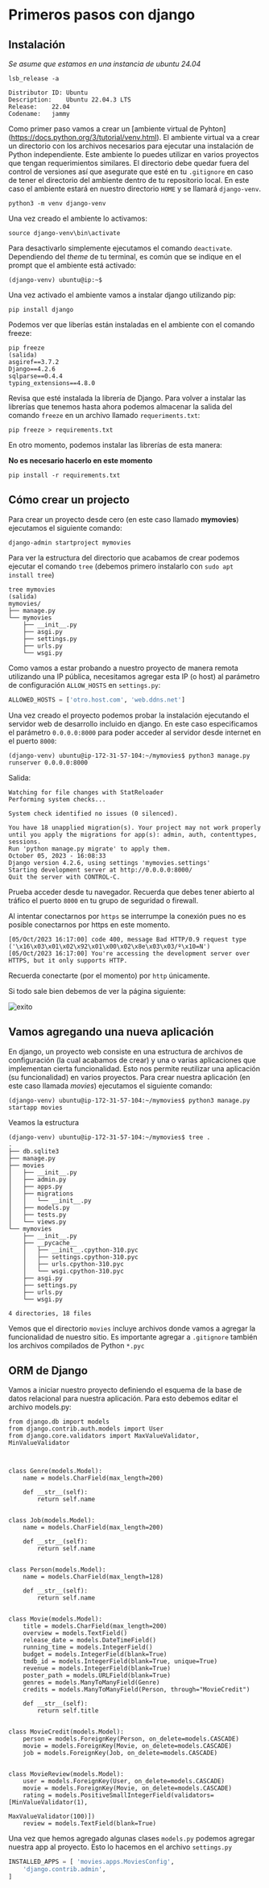 # Primeros pasos con django

## Instalación

*Se asume que estamos en una instancia de ubuntu 24.04*

```
lsb_release -a

Distributor ID:	Ubuntu
Description:	Ubuntu 22.04.3 LTS
Release:	22.04
Codename:	jammy
```

Como primer paso vamos a crear un [ambiente virtual de Pyhton] (https://docs.python.org/3/tutorial/venv.html).
El ambiente virtual va a crear un directorio con los archivos necesarios para ejecutar 
una instalación de Python independiente. Este ambiente lo puedes utilizar en varios proyectos 
que tengan requerimientos similares. El directorio debe quedar fuera del control de versiones así
que asegurate que esté en tu `.gitignore` en caso de tener el directorio del ambiente dentro de 
tu repositorio local. En este caso el ambiente estará en nuestro directorio `HOME` y se llamará `django-venv`.

```
python3 -m venv django-venv
```

Una vez creado el ambiente lo activamos:

```
source django-venv\bin\activate  
```

Para desactivarlo simplemente ejecutamos el comando `deactivate`. Dependiendo del 
*theme* de tu terminal, es común que se indique en el prompt que el ambiente está activado:

```
(django-venv) ubuntu@ip:~$
```

Una vez activado el ambiente vamos a instalar django utilizando pip:
```
pip install django
```

Podemos ver que liberías están instaladas en el ambiente con el comando freeze:
```
pip freeze
(salida)
asgiref==3.7.2
Django==4.2.6 
sqlparse==0.4.4
typing_extensions==4.8.0
```

Revisa que esté instalada la librería de Django.
Para volver a instalar las librerías que tenemos hasta ahora podemos almacenar la
salida del comando `freeze` en un archivo llamado `requeriments.txt`:
```
pip freeze > requirements.txt
```
En otro momento, podemos instalar las librerías de esta manera:

**No es necesario hacerlo en este momento** 
```
pip install -r requirements.txt
```

## Cómo crear un projecto 
Para crear un proyecto desde cero (en este caso llamado **mymovies**)
ejecutamos el siguiente comando:
```
django-admin startproject mymovies
```

Para ver la estructura del directorio que acabamos de crear podemos ejecutar el
comando `tree` (debemos primero instalarlo con `sudo apt install tree`) 
```
tree mymovies
(salida)
mymovies/
├── manage.py
└── mymovies
    ├── __init__.py
    ├── asgi.py
    ├── settings.py
    ├── urls.py
    └── wsgi.py
```

Como vamos a estar probando a nuestro proyecto de manera remota utilizando 
una IP pública, necesitamos agregar esta IP (o host) al parámetro de configuración `ALLOW_HOSTS` 
en `settings.py`:

```python
ALLOWED_HOSTS = ['otro.host.com', 'web.ddns.net']
```

Una vez creado el proyecto podemos probar la instalación ejecutando el 
servidor web de desarrollo incluido en django. En este caso especificamos 
el parámetro `0.0.0.0:8000` para poder acceder al servidor desde internet en el 
puerto `8000`:

```
(django-venv) ubuntu@ip-172-31-57-104:~/mymovies$ python3 manage.py runserver 0.0.0.0:8000
```

Salida:

```
Watching for file changes with StatReloader
Performing system checks...

System check identified no issues (0 silenced).

You have 18 unapplied migration(s). Your project may not work properly until you apply the migrations for app(s): admin, auth, contenttypes, sessions.
Run 'python manage.py migrate' to apply them.
October 05, 2023 - 16:08:33
Django version 4.2.6, using settings 'mymovies.settings'
Starting development server at http://0.0.0.0:8000/
Quit the server with CONTROL-C.
```

Prueba acceder desde tu navegador. Recuerda que debes tener abierto al tráfico el puerto `8000` en tu grupo de seguridad o firewall.

Al intentar conectarnos por `https` se interrumpe la conexión pues no es posible conectarnos por https en este momento.

```
[05/Oct/2023 16:17:00] code 400, message Bad HTTP/0.9 request type ('\x16\x03\x01\x02\x92\x01\x00\x02\x8e\x03\x03/º\x10=N')
[05/Oct/2023 16:17:00] You're accessing the development server over HTTPS, but it only supports HTTP.
```

Recuerda conectarte (por el momento)  por `http` únicamente.

Si todo sale bien debemos de ver la página siguiente:

![exito](exito.png)

## Vamos agregando una nueva aplicación

En django, un proyecto web consiste en una estructura de archivos de configuración (la cual acabamos de crear) y una o varias
aplicaciones que implementan cierta funcionalidad. Esto nos permite reutilizar una aplicación (su funcionalidad) en varios 
proyectos. Para crear nuestra aplicación (en este caso llamada *movies*) ejecutamos el siguiente comando:

```
(django-venv) ubuntu@ip-172-31-57-104:~/mymovies$ python3 manage.py startapp movies
```

Veamos la estructura

```
(django-venv) ubuntu@ip-172-31-57-104:~/mymovies$ tree .
.
├── db.sqlite3
├── manage.py
├── movies
│   ├── __init__.py
│   ├── admin.py
│   ├── apps.py
│   ├── migrations
│   │   └── __init__.py
│   ├── models.py
│   ├── tests.py
│   └── views.py
└── mymovies
    ├── __init__.py
    ├── __pycache__
    │   ├── __init__.cpython-310.pyc
    │   ├── settings.cpython-310.pyc
    │   ├── urls.cpython-310.pyc
    │   └── wsgi.cpython-310.pyc
    ├── asgi.py
    ├── settings.py
    ├── urls.py
    └── wsgi.py

4 directories, 18 files
```

Vemos que el directorio `movies` incluye archivos donde vamos a agregar la funcionalidad de nuestro sitio.
Es importante agregar a `.gitignore` también los archivos compilados de Python `*.pyc`

## ORM de Django

Vamos a iniciar nuestro proyecto definiendo el esquema de la base de datos relacional para nuestra aplicación.
Para esto debemos editar el archivo models.py:

```
from django.db import models
from django.contrib.auth.models import User
from django.core.validators import MaxValueValidator, MinValueValidator



class Genre(models.Model):
    name = models.CharField(max_length=200)

    def __str__(self):
        return self.name


class Job(models.Model):
    name = models.CharField(max_length=200)

    def __str__(self):
        return self.name


class Person(models.Model):
    name = models.CharField(max_length=128)

    def __str__(self):
        return self.name


class Movie(models.Model):
    title = models.CharField(max_length=200)
    overview = models.TextField()
    release_date = models.DateTimeField()
    running_time = models.IntegerField()
    budget = models.IntegerField(blank=True)
    tmdb_id = models.IntegerField(blank=True, unique=True)
    revenue = models.IntegerField(blank=True)
    poster_path = models.URLField(blank=True)
    genres = models.ManyToManyField(Genre)
    credits = models.ManyToManyField(Person, through="MovieCredit")

    def __str__(self):
        return self.title


class MovieCredit(models.Model):
    person = models.ForeignKey(Person, on_delete=models.CASCADE)
    movie = models.ForeignKey(Movie, on_delete=models.CASCADE)
    job = models.ForeignKey(Job, on_delete=models.CASCADE)


class MovieReview(models.Model):
    user = models.ForeignKey(User, on_delete=models.CASCADE)
    movie = models.ForeignKey(Movie, on_delete=models.CASCADE)
    rating = models.PositiveSmallIntegerField(validators=[MinValueValidator(1),
                                                          MaxValueValidator(100)])
    review = models.TextField(blank=True)

```

Una vez que hemos agregado algunas clases `models.py` podemos agregar nuestra app 
al proyecto. Esto lo hacemos en el archivo `settings.py`

```python
INSTALLED_APPS = [ 'movies.apps.MoviesConfig', 
    'django.contrib.admin',
] 
```




